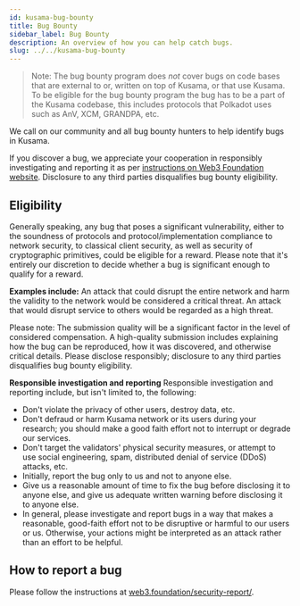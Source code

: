 ```yaml
---
id: kusama-bug-bounty
title: Bug Bounty
sidebar_label: Bug Bounty
description: An overview of how you can help catch bugs.
slug: ../../kusama-bug-bounty
---
```


> Note: The bug bounty program does *not* cover bugs on code bases that are external to or, written 
> on top of Kusama, or that use Kusama. To be eligible for the bug bounty program the bug has to
> be a part of the Kusama codebase, this includes protocols that Polkadot uses such as AnV, XCM, 
> GRANDPA, etc.

We call on our community and all bug bounty hunters to help identify bugs in Kusama.

If you discover a bug, we appreciate your cooperation in responsibly investigating and reporting it
as per [instructions on Web3 Foundation website](https://web3.foundation/security-report/).
Disclosure to any third parties disqualifies bug bounty eligibility.

## Eligibility

Generally speaking, any bug that poses a significant vulnerability, either to the soundness of
protocols and protocol/implementation compliance to network security, to classical client security,
as well as security of cryptographic primitives, could be eligible for a reward. Please note that it's
entirely our discretion to decide whether a bug is significant enough to qualify for a reward.

**Examples include:** An attack that could disrupt the entire network and harm the validity to the
network would be considered a critical threat. An attack that would disrupt service to others
would be regarded as a high threat.

Please note: The submission quality will be a significant factor in the level of considered compensation.
A high-quality submission includes explaining how the bug can be reproduced, how it was
discovered, and otherwise critical details. Please disclose responsibly; disclosure to any third
parties disqualifies bug bounty eligibility.

**Responsible investigation and reporting** Responsible investigation and reporting include, but
isn't limited to, the following:

- Don't violate the privacy of other users, destroy data, etc.
- Don't defraud or harm Kusama network or its users during your research; you should make a good
  faith effort not to interrupt or degrade our services.
- Don't target the validators' physical security measures, or attempt to use social engineering,
  spam, distributed denial of service (DDoS) attacks, etc.
- Initially, report the bug only to us and not to anyone else.
- Give us a reasonable amount of time to fix the bug before disclosing it to anyone else, and give
  us adequate written warning before disclosing it to anyone else.
- In general, please investigate and report bugs in a way that makes a reasonable, good-faith effort
  not to be disruptive or harmful to our users or us. Otherwise, your actions might be interpreted
  as an attack rather than an effort to be helpful.

## How to report a bug

Please follow the instructions at
[web3.foundation/security-report/](https://web3.foundation/security-report/).
